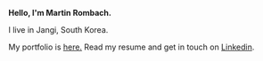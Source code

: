 **Hello, I'm Martin Rombach.** 

I live in Jangi, South Korea.

My portfolio is <a href="https://www.martinrombachdev.com/portfolio">here.</a> Read my resume and get in touch on <a href="https://www.linkedin.com/in/martin-rombach-0a67b266/">Linkedin</a>.


<!-- [![Top Langs](https://github-readme-stats.vercel.app/api/top-langs/?username=martinrombach88&layout=compact)](https://github.com/anuraghazra/github-readme-stats)
 -->
<!---
martinrombach88/martinrombach88 is a ✨ special ✨ repository because its `README.md` (this file) appears on your GitHub profile.
You can click the Preview link to take a look at your changes.
--->

